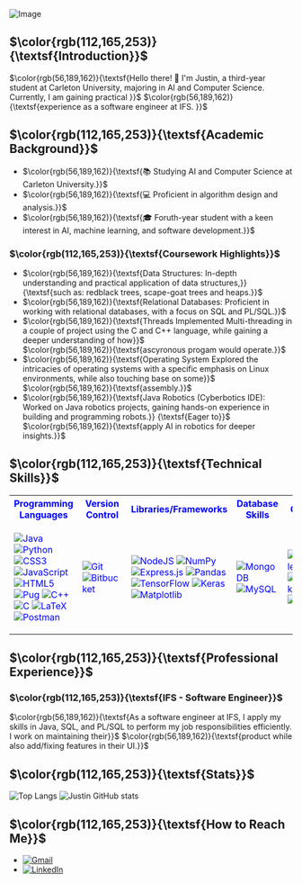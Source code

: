 ![Image](https://github.com/TiredCat8/TiredCat8/blob/main/retro-city-w3l254rpv4tjtf6w.jpg)

## $\color{rgb(112,165,253)}{\textsf{Introduction}}$
$\color{rgb(56,189,162)}{\textsf{Hello there! 👋 I'm Justin, a third-year student at Carleton University, majoring in AI and Computer Science. Currently, I am gaining practical 
}}$
$\color{rgb(56,189,162)}{\textsf{experience as a software engineer at IFS.
}}$

## $\color{rgb(112,165,253)}{\textsf{Academic Background}}$

<ul>
  <li>$\color{rgb(56,189,162)}{\textsf{📚 Studying AI and Computer Science at Carleton University.}}$</li>
  <li>$\color{rgb(56,189,162)}{\textsf{💻 Proficient in algorithm design and analysis.}}$</li>
  <li>$\color{rgb(56,189,162)}{\textsf{🎓 Foruth-year student with a keen interest in AI, machine learning, and software development.}}$</li>
</ul>

### $\color{rgb(112,165,253)}{\textsf{Coursework Highlights}}$
<p>
<ul>
  <li>$\color{rgb(56,189,162)}{\textsf{Data Structures: In-depth understanding and practical application of data structures,}}{\textsf{such as: redblack trees, scape-goat trees and heaps.}}$</li>
  <li>$\color{rgb(56,189,162)}{\textsf{Relational Databases: Proficient in working with relational databases, with a focus on SQL and PL/SQL.}}$</li>
  <li>$\color{rgb(56,189,162)}{\textsf{Threads Implemented Multi-threading in a couple of project using the C and C++ language, while gaining a deeper understanding of how}}$</li>
  $\color{rgb(56,189,162)}{\textsf{ascyronous progam would operate.}}$
  <li>$\color{rgb(56,189,162)}{\textsf{Operating System Explored the intricacies of operating systems with a specific emphasis on Linux environments, while also touching base on some}}$</li>
  $\color{rgb(56,189,162)}{\textsf{assembly.}}$
  <li>$\color{rgb(56,189,162)}{\textsf{Java Robotics (Cyberbotics IDE):</strong> Worked on Java robotics projects, gaining hands-on experience in building and programming robots.}} {\textsf{Eager to}}$</li>
  $\color{rgb(56,189,162)}{\textsf{apply AI in robotics for deeper insights.}}$
</ul>
</p>

## $\color{rgb(112,165,253)}{\textsf{Technical Skills}}$


<table style = "color: blue">
<tr style = "color: blue">
  <th>Programming Languages</th>
  <th>Version Control</th>
  <th>Libraries/Frameworks</th>
  <th>Database Skills</th>
  <th>Other</th>
</tr>
<tr>
  <td>
    
  ![Java](https://img.shields.io/badge/java-%23ED8B00.svg?style=for-the-badge&logo=openjdk&logoColor=white)
  ![Python](https://img.shields.io/badge/python-3670A0?style=for-the-badge&logo=python&logoColor=ffdd54)
  ![CSS3](https://img.shields.io/badge/css3-%231572B6.svg?style=for-the-badge&logo=css3&logoColor=white)
  ![JavaScript](https://img.shields.io/badge/javascript-%23323330.svg?style=for-the-badge&logo=javascript&logoColor=%23F7DF1E)
  ![HTML5](https://img.shields.io/badge/html5-%23E34F26.svg?style=for-the-badge&logo=html5&logoColor=white)
  ![Pug](https://img.shields.io/badge/Pug-FFF?style=for-the-badge&logo=pug&logoColor=A86454)
  ![C++](https://img.shields.io/badge/c++-%2300599C.svg?style=for-the-badge&logo=c%2B%2B&logoColor=white)
  ![C](https://img.shields.io/badge/c-%2300599C.svg?style=for-the-badge&logo=c&logoColor=white)
  ![LaTeX](https://img.shields.io/badge/latex-%23008080.svg?style=for-the-badge&logo=latex&logoColor=white)
  ![Postman](https://img.shields.io/badge/Postman-FF6C37?style=for-the-badge&logo=postman&logoColor=white)
    
  </td>
  <td>
    
  ![Git](https://img.shields.io/badge/git-%23F05033.svg?style=for-the-badge&logo=git&logoColor=white)
  ![Bitbucket](https://img.shields.io/badge/bitbucket-%230047B3.svg?style=for-the-badge&logo=bitbucket&logoColor=white)
    
  </td>
  <td>
    
  ![NodeJS](https://img.shields.io/badge/node.js-6DA55F?style=for-the-badge&logo=node.js&logoColor=white)
  ![NumPy](https://img.shields.io/badge/numpy-%23013243.svg?style=for-the-badge&logo=numpy&logoColor=white)
  ![Express.js](https://img.shields.io/badge/express.js-%23404d59.svg?style=for-the-badge&logo=express&logoColor=%2361DAFB)
  ![Pandas](https://img.shields.io/badge/pandas-%23150458.svg?style=for-the-badge&logo=pandas&logoColor=white)
  ![TensorFlow](https://img.shields.io/badge/TensorFlow-%23FF6F00.svg?style=for-the-badge&logo=TensorFlow&logoColor=white)
  ![Keras](https://img.shields.io/badge/Keras-%23D00000.svg?style=for-the-badge&logo=Keras&logoColor=white)
  ![Matplotlib](https://img.shields.io/badge/Matplotlib-%23ffffff.svg?style=for-the-badge&logo=Matplotlib&logoColor=black)
    
  </td>
  <td>
    
  ![MongoDB](https://img.shields.io/badge/MongoDB-%234ea94b.svg?style=for-the-badge&logo=mongodb&logoColor=white)
  ![MySQL](https://img.shields.io/badge/mysql-%2300f.svg?style=for-the-badge&logo=mysql&logoColor=white)
    
  </td>
  <td>
    
  ![Gradle](https://img.shields.io/badge/Gradle-02303A.svg?style=for-the-badge&logo=Gradle&logoColor=white)
  ![Docker](https://img.shields.io/badge/docker-%230db7ed.svg?style=for-the-badge&logo=docker&logoColor=white)
  ![Jira](https://img.shields.io/badge/jira-%230A0FFF.svg?style=for-the-badge&logo=jira&logoColor=white)
    
  </td>
</tr>
</table>


## $\color{rgb(112,165,253)}{\textsf{Professional Experience}}$ 

### $\color{rgb(112,165,253)}{\textsf{IFS - Software Engineer}}$ 

$\color{rgb(56,189,162)}{\textsf{As a software engineer at IFS, I apply my skills in Java, SQL, and PL/SQL to perform my job responsibilities efficiently. I work on maintaining their}}$
$\color{rgb(56,189,162)}{\textsf{product while also add/fixing features in their UI.}}$

## $\color{rgb(112,165,253)}{\textsf{Stats}}$ 
![Top Langs](https://github-readme-stats.vercel.app/api/top-langs/?username=TiredCat8&langs_count=8&theme=tokyonight) 
![Justin GitHub stats](https://github-readme-stats.vercel.app/api?username=Tired_Cat8&show_icons=true&theme=tokyonight)

## $\color{rgb(112,165,253)}{\textsf{How to Reach Me}}$ 

- [![Gmail](https://img.shields.io/badge/Gmail-D14836?style=for-the-badge&logo=gmail&logoColor=white)](mailto:JustinLaalo@gmail.com)
- [![LinkedIn](https://img.shields.io/badge/linkedin-%230077B5.svg?style=for-the-badge&logo=linkedin&logoColor=white)](https://www.linkedin.com/in/justin-laalo-73ba102a4/)
